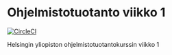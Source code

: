 # Ohjelmistotuotanto viikko 1

[![CircleCI](https://circleci.com/gh/valtterikodisto/ohtu-viikko1.svg?style=svg)](https://circleci.com/gh/valtterikodisto/ohtu-viikko1)

Helsingin yliopiston ohjelmistotuotantokurssin viikko 1
